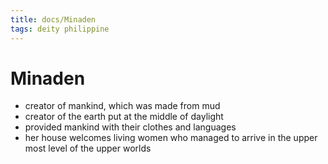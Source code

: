 ```yaml
---
title: docs/Minaden
tags: deity philippine
---
```


# Minaden
- creator of mankind, which was made from mud
- creator of the earth put at the middle of daylight
- provided mankind with their clothes and languages
- her house welcomes living women who managed to arrive in the upper most level of the upper worlds